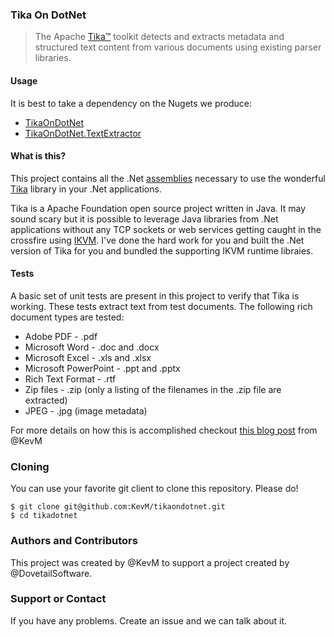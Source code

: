 ### Tika On DotNet

> The Apache [Tika™](http://tika.apache.org/)  toolkit detects and extracts metadata and structured text content from various documents using existing parser libraries.

#### Usage 

It is best to take a dependency on the Nugets we produce: 

- [TikaOnDotNet](https://www.nuget.org/packages/TikaOnDotnet./)
- [TikaOnDotNet.TextExtractor](https://www.nuget.org/packages/TikaOnDotnet.TextExtractor/)

#### What is this?

This project contains all the .Net [assemblies](https://github.com/KevM/tikaondotnet/tree/master/lib) necessary to use the wonderful [Tika](http://tika.apache.org/) library in your .Net applications.

Tika is a Apache Foundation open source project written in Java. It may sound scary but it is possible to leverage Java libraries from .Net applications without any TCP sockets or web services getting caught in the crossfire using [IKVM](http://www.ikvm.net/). I've done the hard work for you and built the .Net version of Tika for you and bundled the supporting IKVM runtime libraies. 

#### Tests

A basic set of unit tests are present in this project to verify that Tika is working. These tests extract text from test documents. The following rich document types are tested:

* Adobe PDF - .pdf
* Microsoft Word - .doc and .docx
* Microsoft Excel - .xls and .xlsx
* Microsoft PowerPoint - .ppt and .pptx
* Rich Text Format - .rtf
* Zip files - .zip (only a listing of the filenames in the .zip file are extracted)
* JPEG - .jpg (image metadata)

For more details on how this is accomplished checkout [this blog post](http://www.dovetailsoftware.com/blogs/kmiller/archive/2010/07/02/using-the-tika-java-library-in-your-net-application-with-ikvm) from @KevM

### Cloning 

You can use your favorite git client to clone this repository. Please do!

```
$ git clone git@github.com:KevM/tikaondotnet.git
$ cd tikadotnet
```

### Authors and Contributors
This project was created by @KevM to support a project created by @DovetailSoftware. 

### Support or Contact
If you have any problems. Create an issue and we can talk about it.